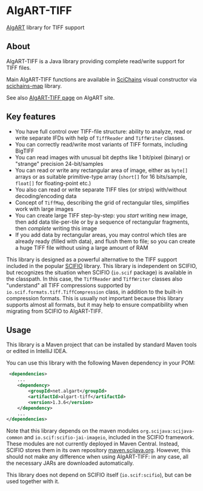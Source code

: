 # AlgART-TIFF

[AlgART](https://algart.net) library for TIFF support

## About

AlgART-TIFF is a Java library providing complete read/write support for TIFF files. 

Main AlgART-TIFF functions are available in [SciChains](https://scichains.com) visual constructor
via [scichains-map](https://github.com/scichains/scichains-maps) library.

See also [AlgART-TIFF page](https://algart.net/java/AlgART-TIFF/) on AlgART site.

## Key features

* You have full control over TIFF-file structure: ability to analyze, read or write separate IFDs with help of `TiffReader` and `TiffWriter` classes.
* You can correctly read/write most variants of TIFF formats, including BigTIFF
* You can read images with unusual bit depths like 1 bit/pixel (binary) or "strange" precision 24-bit/samples
* You can read or write any rectangular area of image, either as `byte[]` arrays or as suitable primitive-type array (`short[]` for 16 bits/sample, `float[]` for floating-point etc.)
* You also can read or write separate TIFF tiles (or strips) with/without decoding/encoding data
* Concept of `TiffMap`, describing the grid of rectangular tiles, simplifies work with large images
* You can create large TIFF step-by-step: you _start_ writing new image, then add data tile-per-tile or by a sequence of rectangular fragments, then _complete_ writing this image 
* If you add data by rectangular areas, you may control which tiles are already ready (filled with data), and flush them to file; so you can create a huge TIFF file without using a large amount of RAM
  
This library is designed as a powerful alternative to the TIFF support included in the popular [SCIFIO](https://github.com/scifio/scifio) library. This library is independent on SCIFIO, but recognizes the situation when SCIFIO (`io.scif` package) is available in the classpath. In this case, the `TiffReader` and `TiffWriter` classes also "understand" all TIFF compressions supported by `io.scif.formats.tiff.TiffCompression` class, in addition to the built-in compression formats. 
This is usually not important because this library supports almost all formats, but it may help to ensure compatibility when migrating from SCIFIO to AlgART-TIFF. 


## Usage

This library is a Maven project that can be installed by standard Maven tools or edited in IntelliJ IDEA.

You can use this library with the following Maven dependency in your POM:

```xml
 <dependencies>
    ...
    <dependency>
        <groupId>net.algart</groupId>
        <artifactId>algart-tiff</artifactId>
        <version>1.3.6</version>
    </dependency>
    ...
</dependencies>
```

Note that this library depends on the maven modules `org.scijava:scijava-common` and `io.scif:scifio-jai-imageio`, included in the SCIFIO framework. These modules are not currently deployed in Maven Central. Instead, SCIFIO stores them in its own repository [maven.scijava.org](https://maven.scijava.org/). However, this should not make any difference when using AlgART-TIFF: in any case, all the necessary JARs are downloaded automatically.

This library does not depend on SCIFIO itself (`io.scif:scifio`), but can be used together with it. 
